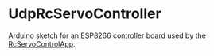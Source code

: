 # UdpRcServoController

Arduino sketch for an ESP8266 controller board used by the [RcServoControlApp](https://github.com/bodri/RcServoControlApp).
